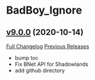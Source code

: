 # BadBoy_Ignore

## [v9.0.0](https://github.com/funkydude/BadBoy_Ignore/tree/v9.0.0) (2020-10-14)
[Full Changelog](https://github.com/funkydude/BadBoy_Ignore/compare/v8.2.0...v9.0.0) [Previous Releases](https://github.com/funkydude/BadBoy_Ignore/releases)

- bump toc  
- Fix BNet API for Shadowlands  
- add github directory  
